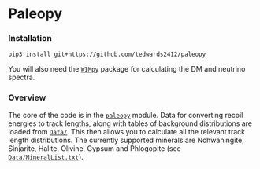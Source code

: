 # Paleopy

### Installation

    pip3 install git+https://github.com/tedwards2412/paleopy
    
You will also need the [`WIMpy`](https://github.com/bradkav/WIMpy_NREFT) package for calculating the DM and neutrino spectra.
    
### Overview

The core of the code is in the [`paleopy`](paleopy) module. Data for converting recoil energies to track lengths, along with tables of background distributions are loaded from [`Data/`](Data). This then allows you to calculate all the relevant track length distributions. The currently supported minerals are Nchwaningite, Sinjarite, Halite, Olivine, Gypsum and Phlogopite (see [`Data/MineralList.txt`](Data/MineralList.txt)).
